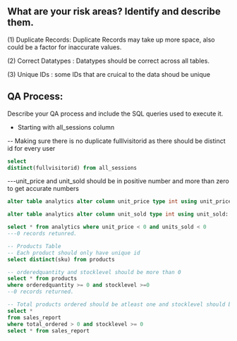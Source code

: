 ## What are your risk areas? Identify and describe them.
(1) Duplicate Records: Duplicate Records may take up more space, also could be a factor for inaccurate values.

(2) Correct Datatypes : Datatypes should be correct across all tables.

(3) Unique IDs :
some IDs that are cruical to the data shoud be unique

## QA Process:
Describe your QA process and include the SQL queries used to execute it.

- Starting with all_sessions column 

-- Making sure there is no duplicate fulllvisitorid as there should be distinct id for every user
```SQL
select 
distinct(fullvisitorid) from all_sessions
```
---unit_price and unit_sold should be in positive number and more than zero to get accurate numbers
```SQL
alter table analytics alter column unit_price type int using unit_price::int

alter table analytics alter column unit_sold type int using unit_sold::int

select * from analytics where unit_price < 0 and units_sold < 0
---0 records retunred.

-- Products Table
-- Each product should only have unique id
select distinct(sku) from products

-- orderedquantity and stocklevel should be more than 0
select * from products
where orderedquantity >= 0 and stocklevel >=0
--0 records returned.

-- Total products ordered should be atleast one and stocklevel should be more than zero
select * 
from sales_report
where total_ordered > 0 and stocklevel >= 0
select * from sales_report
```
